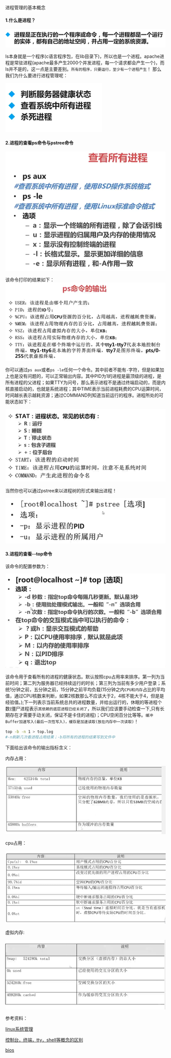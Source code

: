 进程管理的基本概念

#### 1.什么是进程？
![](../../images/thread.PNG)

ls本身就是一个程序(c语言程序包，在lib目录下)，所以也是一个进程。apache进程是常驻进程(apache最多产生2000个并发进程，每一个请求都会产生一个)，而ls并不是的，这一点是主要差别。`所有的程序，只要运行，至少有一个进程产生`！
那么我们为什么要进行进程管理呢：

![](../../images/purpose.PNG)

#### 2.进程的查看ps命令与pstree命令
![](../../images/ps.PNG)

该命令打印的结果如下：
![](../../images/print.PNG)

你可以通过`ps aux`或者`ps -le`任何一个命令。其中前者不能有`-`字符，但是如果加上也是没有问题的，可以正常输出内容。其中PID为1的进程是最顶级的进程，是所有进程的父进程；如果TTY为问号，那么表示进程不是通过终端启动的，而是内核直接启动的，也就是系统进程；其中TIME表示当前进程耗费的CPU运算时间，时间越长表示越耗资源；通过COMMAND列知道当前运行的程序。进程所处的可能状态如下：

![](../../images/state.PNG)

当然你也可以通过pstree来以进程树的形式来输出进程！

![](../../images/pstree.PNG)

#### 3.进程的查看--top命令
该命令的配置参数为：

![](../../images/config.PNG)

该命令用于查看所有的进程的健康状态。默认按照cpu占用率来排序。第一列为当前时间；第二列为服务器已经持续运行的时长；第三列为当前有多少用户登录；系统1分钟之前，五分钟之前，15分钟之前平均负载(15分钟之内`CPU和内存`占比的平均值，通过CPU核数来判断，如果2核数那么不应该大于2，4核不能大于4，但是是经验值。);下一列表示当前系统总共的进程数量，并给出运行的，休眠的等进程个数(僵尸进程表示`其依赖的底层进程已经关闭了`，所以我们应该要手动检查一下,只有长期存在才需要手动关闭，保证不是卡住的进程)；CPU空闲百分比等等。`缓冲Buffer加速写入(最后一次性写入)，缓存是加速读取(放在内存中一次读取)`！

```bash
top -b -n 1 > top.log
#-n刷新几次看进程占用结果；-b将所有的进程的结果写到文件中
```
下面给出该命令的输出指标含义：

内存占用：

![](../../images/mem.PNG)

cpu占用：

![](../../images/cpu.PNG)

虚拟内存:

![](../../images/swap.PNG)


参考资料：

[linux系统管理](http://www.imooc.com/learn/583)

[控制台，终端，tty，shell等概念的区别](http://www.2cto.com/os/201403/282583.html)

[bios](http://baike.baidu.com/link?url=kOzNhEveSklj5z9VC7bXXoNjI5038C9B7GYhfLK9vdn_Nsmyszt2eYZnjr5WnkjVdcqxg-U0LET7w1zoVUuJoa)